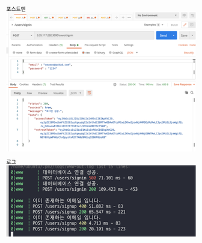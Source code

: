 포스트멘
![포스트맨](https://github.com/ON-SOPT-SERVER-4/YeongEun/blob/master/6th-seminar/6th-seminar-init/public/images/%EC%8A%A4%ED%81%AC%EB%A6%B0%EC%83%B7%202020-12-15%20%EC%98%A4%ED%9B%84%202.22.42.png)


로그
![로그](https://github.com/ON-SOPT-SERVER-4/YeongEun/blob/master/6th-seminar/6th-seminar-init/public/images/%EC%8A%A4%ED%81%AC%EB%A6%B0%EC%83%B7%202020-12-15%20%EC%98%A4%ED%9B%84%202.25.48.png)
